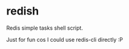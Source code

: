 redish
======

Redis simple tasks shell script.

Just for fun cos I could use redis-cli directly :P
